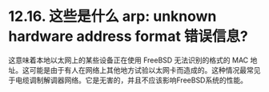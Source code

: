 # 12.16. 这些是什么 arp: unknown hardware address format 错误信息?

这意味着本地以太网上的某些设备正在使用 FreeBSD 无法识别的格式的 MAC 地址。这可能是由于有人在网络上其他地方试验以太网卡而造成的。这种情况最常见于电缆调制解调器网络。它是无害的，并且不应该影响FreeBSD系统的性能。
